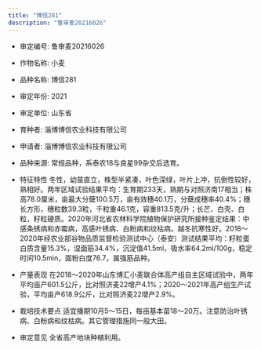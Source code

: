 ```yaml
---
title: "博信281"
description: "鲁审麦20216026"
---
```

* 审定编号:  鲁审麦20216026

*  作物名称:  小麦

*  品种名称:  博信281

*  审定年份:  2021

*  审定单位:  山东省

* 育种者:  淄博博信农业科技有限公司

*  申请者:  淄博博信农业科技有限公司

*  品种来源:  常规品种，系泰农18与良星99杂交后选育。

*  特征特性
冬性，幼苗直立，株型半紧凑，叶色深绿，叶片上冲，抗倒性较好，熟相好。两年区域试验结果平均：生育期233天，熟期与对照济南17相当；株高78.0厘米，亩最大分蘖100.5万，亩有效穗40.1万，分蘖成穗率40.4%；穗长方形，穗粒数39.3粒，千粒重46.1克，容重813.5克/升；长芒、白壳、白粒，籽粒硬质。2020年河北省农林科学院植物保护研究所接种鉴定结果：中感条锈病和赤霉病，高感叶锈病、白粉病和纹枯病。越冬抗寒性好。2018～2020年经农业部谷物品质监督检验测试中心（泰安）测试结果平均：籽粒蛋白质含量15.3%，湿面筋34.4%，沉淀值41.5ml，吸水率64.2ml/100g，稳定时间10.5min，面粉白度76.7，属强筋品种。

*  产量表现
在2018～2020年山东博汇小麦联合体高产组自主区域试验中，两年平均亩产601.5公斤，比对照济麦22增产4.1%；2020～2021年高产组生产试验，平均亩产618.9公斤，比对照济麦22增产2.9%。

*  栽培技术要点
适宜播期10月5～15日，每亩基本苗18～20万。注意防治叶锈病、白粉病和纹枯病。其它管理措施同一般大田。

*  审定意见
全省高产地块种植利用。
